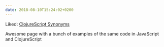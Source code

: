 ```yaml
---
date: 2018-08-10T15:24:02+0200
---
```


Liked: [ClojureScript Synonyms](https://kanaka.github.io/clojurescript/web/synonym.html)

Awesome page with a bunch of examples of the same code in JavaScript and ClojureScript
